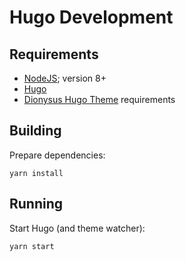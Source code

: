 # Hugo Development

## Requirements

* [NodeJS](https://nodejs.org/en/download/); version 8+
* [Hugo](https://gohugo.io/getting-started/installing/)
* [Dionysus Hugo Theme](https://github.com/jdillon/dionysus-hugo-theme) requirements

## Building

Prepare dependencies:

    yarn install

## Running

Start Hugo (and theme watcher):

    yarn start
